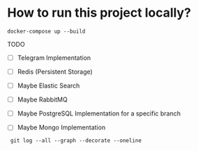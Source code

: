 # How to run this project locally?

```
docker-compose up --build
```

TODO

- [ ] Telegram Implementation

- [ ] Redis (Persistent Storage)

- [ ] Maybe Elastic Search
- [ ] Maybe  RabbitMQ
- [ ] Maybe PostgreSQL Implementation for a specific branch
- [ ] Maybe Mongo Implementation

```
 git log --all --graph --decorate --oneline
```